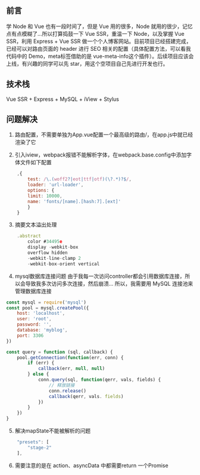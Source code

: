 ## 前言

学 Node 和 Vue 也有一段时间了，但是 Vue 用的很多，Node 就用的很少，记忆点有点模糊了...所以打算捣鼓一下 Vue SSR，重温一下 Node，以及掌握 Vue SSR，利用 Express + Vue SSR 做一个个人博客网站。目前项目已经搭建完成，已经可以对路由页面的 header 进行 SEO 相关的配置（具体配置方法，可以看我代码中的 Demo，meta标签借助的是 vue-meta-info这个插件）。后续项目应该会上线，有兴趣的同学可以先 star，用这个空项目自己先进行开发也行。

## 技术栈

Vue SSR + Express + MySQL + iView + Stylus

## 问题解决

1. 路由配置，不需要单独为App.vue配置一个最高级的路由/，在app.js中就已经渲染了它

2. 引入iview，webpack报错不能解析字体，在webpack.base.config中添加字体文件如下配置
```javascript
    ,{
        test: /\.(woff2?|eot|ttf|otf)(\?.*)?$/,
        loader: 'url-loader',
        options: {
        limit: 10000,
        name: 'fonts/[name].[hash:7].[ext]'
        }
    }
```

3. 摘要文本溢出处理
```javascript
    .abstract 
        color #34495e
        display -webkit-box
        overflow hidden
        -webkit-line-clamp 2
        -webkit-box-orient vertical
```

4. mysql数据库连接问题
    由于我每一次访问controller都会引用数据库连接，所以会导致我多次访问多次连接，然后崩溃...
    所以，我需要用 MySQL 连接池来管理数据库连接
```javascript
const mysql = require('mysql')
const pool = mysql.createPool({
    host: 'localhost',
    user: 'root',
    password: '',
    database: 'myblog',
    port: 3306
})

const query = function (sql, callback) {
    pool.getConnection(function(err, conn) {
        if (err) {
            callback(err, null, null)
        } else {
            conn.query(sql, function(qerr, vals, fields) {
                // 释放链接
                conn.release()
                callback(qerr, vals. fields)
            })
        }
    })
}
```

5. 解决mapState不能被解析的问题
```javascript
    "presets": [
        "stage-2"
    ],
```

6. 需要注意的是在 action、asyncData 中都需要return 一个Promise

